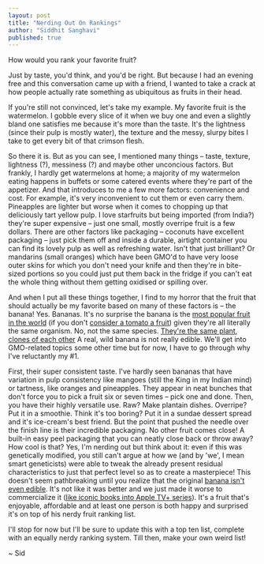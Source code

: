 ```yaml
---
layout: post
title: "Nerding Out On Rankings"
author: "Siddhit Sanghavi"
published: true
---
```

How would you rank your favorite fruit?

Just by taste, you'd think, and you'd be right. But because I had an evening free and this conversation came up with a friend, I wanted to take a crack at how people actually rate something as ubiquitous as fruits in their head.

If you're still not convinced, let's take my example. My favorite fruit is the watermelon. I gobble every slice of it when we buy one and even a slightly bland one satisfies me because it's more than the taste. It's the lightness (since their pulp is mostly water), the texture and the messy, slurpy bites I take to get every bit of that crimson flesh.

So there it is. But as you can see, I mentioned many things &#8211; taste, texture, lightness (?), messiness (?) and maybe other unconcious factors. But frankly, I hardly get watermelons at home; a majority of my watermelon eating happens in buffets or some catered events where they're part of the appetizer. And that introduces to me a few more factors: convenience and cost. For example, it's very inconvenient to cut them or even carry them. Pineapples are lighter but worse when it comes to chopping up that deliciously tart yellow pulp. I love starfruits but being imported (from India?) they're super expensive &#8211; just one small, mostly overripe fruit is a few dollars. There are other factors like packaging &#8211; coconuts have excellent packaging &#8211; just pick them off and inside a durable, airtight container you can find its lovely pulp as well as refreshing water. Isn't that just brilliant? Or mandarins (small oranges) which have been GMO'd to have very loose outer skins for which you don't need your knife and then they're in bite-sized portions so you could just put them back in the fridge if you can't eat the whole thing without them getting oxidised or spilling over.

And when I put all these things together, I find to my horror that the fruit that should actually be my favorite based on many of these factors is &#8211; the banana! Yes. Bananas. It's no surprise the banana is the [most popular fruit in the world](https://www.worldatlas.com/articles/the-most-popular-fruit-in-the-world.html) (if you don't [consider a tomato a fruit](https://www.nationalgeographic.com/culture/article/fruit-or-vegetable)) given they're all literally the same organism. No, not the same species. [They're the same plant, clones of each other](https://groundedgrub.com/articles/bananas) A real, wild banana is not really edible. We'll get into GMO-related topics some other time but for now, I have to go through why I've reluctantly my #1.

First, their super consistent taste. I've hardly seen bananas that have variation in pulp consistency like mangoes (still the King in my Indian mind) or tartness, like oranges and pineapples. They appear in neat bunches that don't force you to pick a fruit six or seven times &#8211; pick one and done. Then, you have their highly versatile use. Raw? Make plantain dishes. Overripe? Put it in a smoothie. Think it's too boring? Put it in a sundae dessert spread and it's ice-cream's best friend. But the point that pushed the needle over the finish line is their incredible packaging. No other fruit comes close! A built-in easy peel packaging that you can neatly close back or throw away? How cool is that? Yes, I'm nerding out but think about it: even if this was genetically modified, you still can't argue at how we (and by 'we', I mean smart geneticists) were able to tweak the already present residual characteristics to just that perfect level so as to create a masterpiece! This doesn't seem pathbreaking until you realize that the original [banana isn't even edible](https://en.wikipedia.org/wiki/Musa_balbisiana). It's not like it was better and we just made it worse to commercialize it ([like iconic books into Apple TV+ series](https://en.wikipedia.org/wiki/Foundation_(TV_series))). It's a fruit that's enjoyable, affordable and at least one person is both happy and surprised it's on top of his nerdy fruit ranking list.

I'll stop for now but I'll be sure to update this with a top ten list, complete with an equally nerdy ranking system. Till then, make your own weird list!


~ Sid